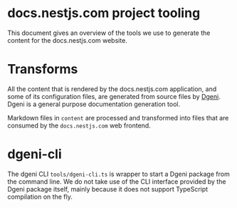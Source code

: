 # docs.nestjs.com project tooling

This document gives an overview of the tools we use to generate the content for the
docs.nestjs.com website.

# Transforms

All the content that is rendered by the docs.nestjs.com application, and some of its
configuration files, are generated from source files by [Dgeni](https://github.com/angular/dgeni).
Dgeni is a general purpose documentation generation tool.

Markdown files in `content` are processed and transformed
into files that are consumed by the `docs.nestjs.com` web frontend.

# dgeni-cli

The dgeni CLI `tools/dgeni-cli.ts` is wrapper to start a Dgeni package from the command line.
We do not take use of the CLI interface provided by the Dgeni package itself, mainly because
it does not support TypeScript compilation on the fly.
